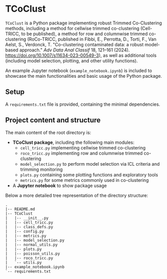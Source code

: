 # TCoClust

```TCoClust``` is a Python package implementing robust Trimmed Co-Clustering methods, including a method for cellwise 
trimmed co-clustering (Cell-TRICC, to be published), a method for row and columnwise trimmed co-clustering (RoCo-TRICC, 
published in Fibbi, E., Perrotta, D., Torti, F., Van Aelst, S., Verdonck, T. "Co-clustering contaminated data: a robust 
model-based approach." *Adv Data Anal Classif* 18, 121–161 (2024). https://doi.org/10.1007/s11634-023-00549-3),
as well as additional tools (including model selection, plotting, and other utility functions).

An example Jupyter notebook (```example_notebook.ipynb```) is included to showcase the main functionalities and basic 
usage of the Python package.

## Setup

A ```requirements.txt``` file is provided, containing the minimal dependencies.

## Project content and structure
The main content of the root directory is:
* **TCoClust package**, including the following main modules:
  * ```cell_tricc.py``` implementing cellwise trimmed co-clustering
  * ```roco_tricc.py``` implementing row and columnwise trimmed co-clustering
  * ```model_selection.py``` to perform model selection via ICL criteria and trimming monitoring
  * ```plots.py``` containing some plotting functions and exploratory tools
  * ```metrics.py``` for some metrics commonly used in co-clustering
* A **Jupyter notebook** to show package usage

Below a more detailed tree representation of the directory structure:
```
.
|-- README.md
|-- TCoClust
|   |-- __init__.py
|   |-- cell_tricc.py
|   |-- class_defs.py
|   |-- config.py
|   |-- metrics.py
|   |-- model_selection.py
|   |-- normal_utils.py
|   |-- plots.py
|   |-- poisson_utils.py
|   |-- roco_tricc.py
|   `-- utils.py
|-- example_notebook.ipynb
`-- requirements.txt

```
